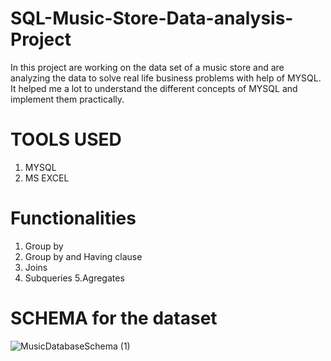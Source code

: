 # SQL-Music-Store-Data-analysis-Project
In this project are working on the data set of a music store and are analyzing the data to solve real life business problems with help of MYSQL. It helped me a lot to understand the different concepts of MYSQL and implement them practically. 
# TOOLS USED
1. MYSQL 
2. MS EXCEL
# Functionalities
1. Group by
2. Group by and Having clause
3. Joins
4. Subqueries
5.Agregates 
# SCHEMA for the dataset
![MusicDatabaseSchema (1)](https://github.com/ashish52001/SQL-Music-Store-Data-analysis-Project/assets/142526643/0ab08427-6559-4b9e-8abb-790317cc770b)
